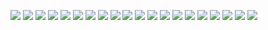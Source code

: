 ![](https://raw.githubusercontent.com/Txiaozhe/images/master/xixi/1.JPG)
![](https://raw.githubusercontent.com/Txiaozhe/images/master/xixi/1.JPG)
![](https://raw.githubusercontent.com/Txiaozhe/images/master/xixi/2.JPG)
![](https://raw.githubusercontent.com/Txiaozhe/images/master/xixi/3.JPG)
![](https://raw.githubusercontent.com/Txiaozhe/images/master/xixi/4.JPG)
![](https://raw.githubusercontent.com/Txiaozhe/images/master/xixi/5.JPG)
![](https://raw.githubusercontent.com/Txiaozhe/images/master/xixi/6.JPG)
![](https://raw.githubusercontent.com/Txiaozhe/images/master/xixi/7.JPG)
![](https://raw.githubusercontent.com/Txiaozhe/images/master/xixi/8.JPG)
![](https://raw.githubusercontent.com/Txiaozhe/images/master/xixi/9.JPG)
![](https://raw.githubusercontent.com/Txiaozhe/images/master/xixi/10.JPG)
![](https://raw.githubusercontent.com/Txiaozhe/images/master/xixi/11.JPG)
![](https://raw.githubusercontent.com/Txiaozhe/images/master/xixi/12.JPG)
![](https://raw.githubusercontent.com/Txiaozhe/images/master/xixi/13.JPG)
![](https://raw.githubusercontent.com/Txiaozhe/images/master/xixi/14.JPG)
![](https://raw.githubusercontent.com/Txiaozhe/images/master/xixi/15.JPG)
![](https://raw.githubusercontent.com/Txiaozhe/images/master/xixi/16.JPG)
![](https://raw.githubusercontent.com/Txiaozhe/images/master/xixi/17.JPG)
![](https://raw.githubusercontent.com/Txiaozhe/images/master/xixi/18.JPG)
![](https://raw.githubusercontent.com/Txiaozhe/images/master/xixi/19.JPG)
